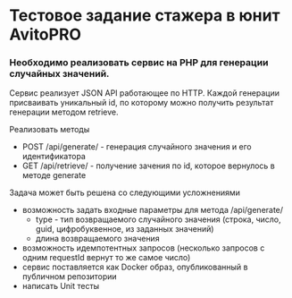# Тестовое задание стажера в юнит AvitoPRO

### Необходимо реализовать сервис на PHP для генерации случайных значений.

Сервис реализует JSON API работающее по HTTP. Каждой генерации присваивать уникальный id, по которому можно получить результат генерации методом retrieve.

Реализовать методы
* POST /api/generate/ - генерация случайного значения и его идентификатора
* GET /api/retrieve/ - получение зачения по id, которое вернулось в методе generate

Задача может быть решена со следующими усложнениями
* возможность задать входные параметры для метода /api/generate/
  - type - тип возвращаемого случайного значения (строка, число, guid, цифробуквенное, из заданных значений)
  - длина возвращаемого значения
* возможность идемпотентных запросов (несколько запросов с одним requestId вернут то же самое число)
* сервис поставляется как Docker образ, опубликованный в публичном репозитории
* написать Unit тесты
